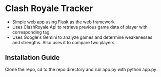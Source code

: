 # Clash Royale Tracker
- Simple web app using Flask as the web framework
- Uses ClashRoyale Api to retrieve previous game data of player with corresponding tag.
- Uses Google's Gemini to analyze games and determine weakenesses and strengths. Also uses it to compare two players.
## Installation Guide
Clone the repo, cd to the repo directory and run app.py with python app.py
